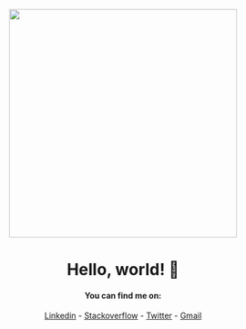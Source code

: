 
<div align="center">

<br> 

<img src="https://i.imgur.com/8MupZHY.gif" width="400px" />
  
<br> 


# Hello, world! 👋


#### You can find me on:
[Linkedin](https://www.linkedin.com/in/soroush-chehresa) - [Stackoverflow](https://stackoverflow.com/users/9516173/soroush-chehresa) - [Twitter](https://twitter.com/soroushchehresa) - [Gmail](mailto:s1996ch@gmail.com)

<br> 

</div>
